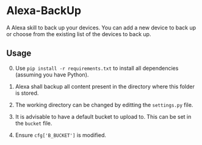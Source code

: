 # Alexa-BackUp
A Alexa skill to back up your devices. You can add a new device  to back up or choose from the existing list of the devices to back up.

## Usage
0. Use `pip install -r requirements.txt` to install all dependencies (assuming you have Python).

1. Alexa shall backup all content present in the directory where this folder is stored. 

2. The working directory can be changed by editting the `settings.py` file.

3. It is advisable to have a default bucket to upload to. This can be set in the `bucket` file.

4. Ensure `cfg['B_BUCKET']` is modified.
